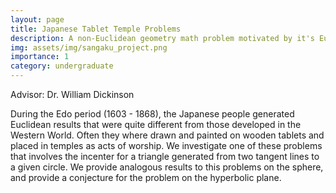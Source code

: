```yaml
---
layout: page
title: Japanese Tablet Temple Problems
description: A non-Euclidean geometry math problem motivated by it's Euclidean Counterpart
img: assets/img/sangaku_project.png
importance: 1
category: undergraduate
---
```


Advisor: Dr. William Dickinson

During the Edo period (1603 - 1868), the Japanese people generated Euclidean results that were quite different from those developed in the Western World.
Often they where drawn and painted on wooden tablets and placed in temples as acts of worship.
We investigate one of these problems that involves the incenter for a triangle generated from two tangent lines to a given circle.
We provide analogous results to this problems on the sphere, and provide a conjecture for the problem on the hyperbolic plane.
